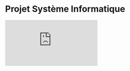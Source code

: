 # Projet Système Informatique


![Sujet du projet](http://homepages.laas.fr/radelin/Projet_Syst_Info_2018.pdf)
